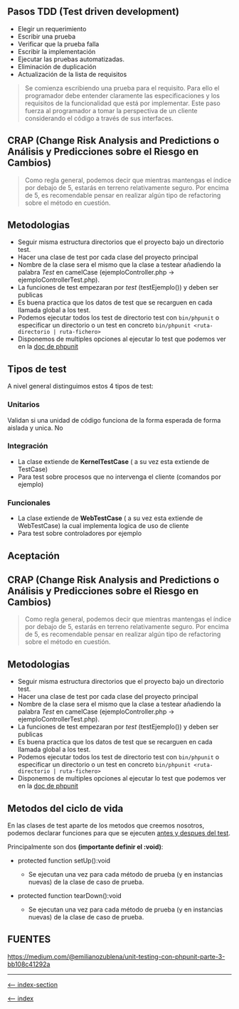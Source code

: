 ## Pasos TDD (Test driven development)

- Elegir un requerimiento
- Escribir una prueba
- Verificar que la prueba falla
- Escribir la implementación
- Ejecutar las pruebas automatizadas.
- Eliminación de duplicación
- Actualización de la lista de requisitos

> Se comienza escribiendo una prueba para el requisito. Para ello el programador debe entender claramente las especificaciones y los requisitos de la funcionalidad que está por implementar. Este paso fuerza al programador a tomar la perspectiva de un cliente considerando el código a través de sus interfaces.

## CRAP (Change Risk Analysis and Predictions o Análisis y Predicciones sobre el Riesgo en Cambios)

> Como regla general, podemos decir que mientras mantengas el índice por debajo de 5, estarás en terreno relativamente seguro. Por encima de 5, es recomendable pensar en realizar algún tipo de refactoring sobre el método en cuestión.

## Metodologias

- Seguir misma estructura directorios que el proyecto bajo un directorio test.
- Hacer una clase de test por cada clase del proyecto principal
- Nombre de la clase sera el mismo que la clase a testear añadiendo la palabra _Test_ en camelCase
    (ejemploController.php -> ejemploControllerTest.php).
- La funciones de test empezaran por _test_ (testEjemplo()) y deben ser publicas
- Es buena practica que los datos de test que se recarguen en cada llamada global a los test.
- Podemos ejecutar todos los test de directorio test con `bin/phpunit` o especificar un directorio o un test en concreto  `bin/phpunit <ruta-directorio | ruta-fichero>`
- Disponemos de multiples opciones al ejecutar lo test que podemos ver en la [doc de phpunit](https://phpunit.readthedocs.io/en/9.5/textui.html#command-line-options)

## Tipos de test

A nivel general distinguimos estos 4 tipos de test:

### Unitarios

Validan si una unidad de código funciona de la forma esperada de forma aislada y unica.
No

### Integración

- La clase extiende de **KernelTestCase** ( a su vez esta extiende de TestCase)
- Para test sobre procesos que no intervenga el cliente (comandos por ejemplo)

### Funcionales

- La clase extiende de **WebTestCase** ( a su vez esta extiende de WebTestCase) la cual implementa logica de uso de cliente
- Para test sobre controladores por ejemplo

## Aceptación

## CRAP (Change Risk Analysis and Predictions o Análisis y Predicciones sobre el Riesgo en Cambios)

> Como regla general, podemos decir que mientras mantengas el índice por debajo de 5, estarás en terreno relativamente seguro. Por encima de 5, es recomendable pensar en realizar algún tipo de refactoring sobre el método en cuestión.

## Metodologias

- Seguir misma estructura directorios que el proyecto bajo un directorio test.
- Hacer una clase de test por cada clase del proyecto principal
- Nombre de la clase sera el mismo que la clase a testear añadiendo la palabra _Test_ en camelCase
    (ejemploController.php -> ejemploControllerTest.php).
- La funciones de test empezaran por _test_ (testEjemplo()) y deben ser publicas
- Es buena practica que los datos de test que se recarguen en cada llamada global a los test.
- Podemos ejecutar todos los test de directorio test con `bin/phpunit` o especificar un directorio o un test en concreto  `bin/phpunit <ruta-directorio | ruta-fichero>`
- Disponemos de multiples opciones al ejecutar lo test que podemos ver en la [doc de phpunit](https://phpunit.readthedocs.io/en/9.5/textui.html#command-line-options)

## Metodos del ciclo de vida

En las clases de test aparte de los metodos que creemos nosotros, podemos declarar funciones para que se ejecuten [antes y despues del test](https://phpunit.readthedocs.io/en/9.5/fixtures.html).

Principalmente son dos **(importante definir el :void)**:

- protected function setUp():void
  - Se ejecutan una vez para cada método de prueba (y en instancias nuevas) de la clase de caso de prueba.

- protected function tearDown():void
  - Se ejecutan una vez para cada método de prueba (y en instancias nuevas) de la clase de caso de prueba.

## FUENTES

<https://medium.com/@emilianozublena/unit-testing-con-phpunit-parte-3-bb108c41292a>

---

[<-- index-section](/testing/index.md)

[<-- index](/README.md)
